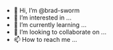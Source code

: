 - 👋 Hi, I’m @brad-sworm
- 👀 I’m interested in ...
- 🌱 I’m currently learning ...
- 💞️ I’m looking to collaborate on ...
- 📫 How to reach me ...

<!---
brad-sworm/brad-sworm is a ✨ special ✨ repository because its `README.md` (this file) appears on your GitHub profile.
You can click the Preview link to take a look at your changes.
--->
